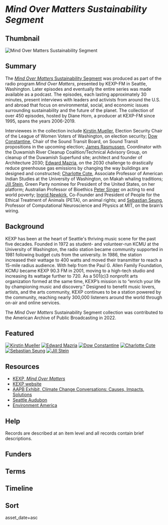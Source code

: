 # <em>*Mind Over Matters* Sustainability Segment</em>

## Thumbnail

![*Mind Over Matters* Sustainability Segment](https://s3.amazonaws.com/americanarchive.org/special-collections/kexp-mainimage.png "*Mind Over Matters* Sustainability Segment")

## Summary

The [*Mind Over Matters* Sustainability Segment](https://americanarchive.org/catalog?f%5Bseries_titles%5D%5B%5D=KEXP+Presents+Mind+Over+Matters&f[access_types][]=online) was produced as part of the radio program *Mind Over Matters*, presented by KEXP-FM in Seattle, Washington. Later episodes and eventually the entire series was made available as a podcast. The episodes, each lasting approximately 30 minutes, present interviews with leaders and activists from around the U.S. and abroad that focus on environmental, social, and economic issues surrounding sustainability and the future of the planet. The collection of over 450 episodes, hosted by Diane Horn, a producer at KEXP-FM since 1995, spans the years 2006-2019. 

Interviewees in the collection include [Kirstin Mueller](https://americanarchive.org/catalog/cpb-aacip-9864c6ccbbf), Election Security Chair of the League of Women Voters of Washington, on election security; [Dow Constantine](https://americanarchive.org/catalog/cpb-aacip-766fea4df42), Chair of the Sound Transit Board, on Sound Transit propositions in the upcoming election; [James Rasmussen](https://americanarchive.org/catalog/cpb-aacip-f18bd2e7803), Coordinator with the Duwamish River Cleanup Coalition/Technical Advisory Group, on cleanup of the Duwamish Superfund site; architect and founder of Architecture 2030; [Edward Mazria](https://americanarchive.org/catalog/cpb-aacip-ba6b047f3c6), on the 2030 challenge to drastically reduce greenhouse gas emissions by changing the way buildings are designed and constructed; [Charlotte Cote](https://americanarchive.org/catalog/cpb-aacip-f1d8501852e), Associate Professor of American Indian Studies at the University of Washington, on Makah whaling traditions; [Jill Stein](https://americanarchive.org/catalog/cpb-aacip-e3e44cef8da), Green Party nominee for President of the United States, on her platform; Australian Professor of Bioethics [Peter Singer](https://americanarchive.org/catalog/cpb-aacip-e1c549b3b5e) on acting to end world poverty; [Ingrid Newkirk](https://americanarchive.org/catalog/cpb-aacip-5afe3ba0edd), Co-Founder and President of People for the Ethical Treatment of Animals (PETA), on animal rights; and [Sebastian Seung](https://americanarchive.org/catalog/cpb-aacip-d1c8976fd25), Professor of Computational Neuroscience and Physics at MIT, on the brain’s wiring.

## Background

KEXP has been at the heart of Seattle's thriving music scene for the past five decades. Founded in 1972 as student- and volunteer-run KCMU at the University of Washington, the radio station became community supported in 1981 following budget cuts from the university. In 1986, the station increased their wattage to 400 watts and moved their transmitter to reach a 15-mile radius audience. With help from the Paul G. Allen Family Foundation, KCMU became KEXP 90.3 FM in 2001, moving to a high-tech studio and increasing its wattage further to 720. As a 501(c)3 nonprofit arts organization formed at the same time, KEXP’s mission is to “enrich your life by championing music and discovery.” Designed to benefit music lovers, artists, and the arts community, KEXP continues to be a station powered by the community, reaching nearly 300,000 listeners around the world through on-air and online services.

The *Mind Over Matters* Sustainability Segment collection was contributed to the American Archive of Public Broadcasting in 2022. 

## Featured

[![Kirstin Mueller](https://s3.amazonaws.com/americanarchive.org/thumbnail/2990637634_d255190440_k_sq.jpg)](/catalog/cpb-aacip-9864c6ccbbf)
[![Edward Mazria](https://s3.amazonaws.com/americanarchive.org/thumbnail/2990637634_d255190440_k_sq.jpg)](/catalog/cpb-aacip-ba6b047f3c6)
[![Dow Constantine](https://s3.amazonaws.com/americanarchive.org/thumbnail/2990637634_d255190440_k_sq.jpg)](/catalog/cpb-aacip-766fea4df42)
[![Charlotte Cote](https://s3.amazonaws.com/americanarchive.org/thumbnail/2990637634_d255190440_k_sq.jpg)](/catalog/cpb-aacip-f1d8501852e)
[![Sebastian Seung](https://s3.amazonaws.com/americanarchive.org/thumbnail/2990637634_d255190440_k_sq.jpg)](/catalog/cpb-aacip-d1c8976fd25)
[![Jill Stein](https://s3.amazonaws.com/americanarchive.org/thumbnail/2990637634_d255190440_k_sq.jpg)](/catalog/cpb-aacip-e3e44cef8da)

## Resources

- [KEXP, *Mind Over Matters*](https://www.kexp.org/podcasts/mind-over-matters-sustainability-segment/)
- [KEXP website](https://www.kexp.org/)
- [AAPB Exhibit, Climate Change Conversations: Causes, Impacts, Solutions](https://americanarchive.org/exhibits/climate-change)
- [Seattle Audubon](https://seattleaudubon.org/)
- [Environment America](https://environmentamerica.org/)

## Help

Records are described at an item level and all records contain brief descriptions.

## Funders

## Terms

## Timeline

## Sort

asset_date+asc
